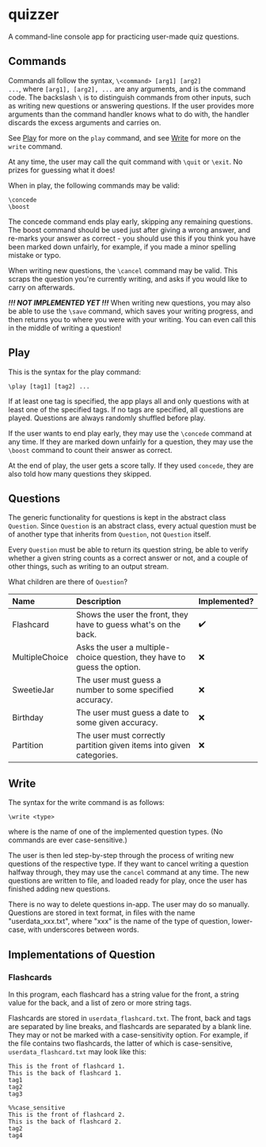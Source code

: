 # quizzer

A command-line console app for practicing user-made quiz questions.

## Commands

Commands all follow the syntax, <code>\\\<command> [arg1] [arg2] ...</code>, where <code>[arg1], [arg2], ...</code> are any arguments, and <code><command></code> is the command code. The backslash <code>\\</code> is to distinguish commands from other inputs, such as writing new questions or answering questions. If the user provides more arguments than the command handler knows what to do with, the handler discards the excess arguments and carries on.

See [Play](#Play) for more on the <code>play</code> command, and see [Write](#Write) for more on the <code>write</code> command.

At any time, the user may call the quit command with <code>\\quit</code> or <code>\\exit</code>. No prizes for guessing what it does!

When in play, the following commands may be valid:

	\concede
	\boost

The concede command ends play early, skipping any remaining questions. The boost command should be used just after giving a wrong answer, and re-marks your answer as correct - you should use this if you think you have been marked down unfairly, for example, if you made a minor spelling mistake or typo.

When writing new questions, the <code>\\cancel</code> command may be valid. This scraps the question you're currently writing, and asks if you would like to carry on afterwards.

***!!! NOT IMPLEMENTED YET !!!*** When writing new questions, you may also be able to use the <code>\\save</code> command, which saves your writing progress, and then returns you to where you were with your writing. You can even call this in the middle of writing a question!

## Play

This is the syntax for the play command:

	\play [tag1] [tag2] ...

If at least one tag is specified, the app plays all and only questions with at least one of the specified tags. If no tags are specified, all questions are played. Questions are always randomly shuffled before play.

If the user wants to end play early, they may use the <code>\\concede</code> command at any time. If they are marked down unfairly for a question, they may use the <code>\\boost</code> command to count their answer as correct.

At the end of play, the user gets a score tally. If they used <code>concede</code>, they are also told how many questions they skipped.

## Questions

The generic functionality for questions is kept in the abstract class <code>Question</code>. Since <code>Question</code> is an abstract class, every actual question must be of another type that inherits from <code>Question</code>, not <code>Question</code> itself.

Every <code>Question</code> must be able to return its question string, be able to verify whether a given string counts as a correct answer or not, and a couple of other things, such as writing to an output stream.

What children are there of <code>Question</code>?

| Name           | Description                                                              | Implemented?       |
| :------------- | :----------------------------------------------------------------------- | :----------------- |
| Flashcard      | Shows the user the front, they have to guess what's on the back.         | :heavy_check_mark: |
| MultipleChoice | Asks the user a multiple-choice question, they have to guess the option. | :x:                |
| SweetieJar     | The user must guess a number to some specified accuracy.                 | :x:                |
| Birthday       | The user must guess a date to some given accuracy.                       | :x:                |
| Partition      | The user must correctly partition given items into given categories.     | :x:                |

## Write

The syntax for the write command is as follows:

	\write <type>

where <code><type></code> is the name of one of the implemented question types. (No commands are ever case-sensitive.)

The user is then led step-by-step through the process of writing new questions of the respective type. If they want to cancel writing a question halfway through, they may use the <code>cancel</code> command at any time. The new questions are written to file, and loaded ready for play, once the user has finished adding new questions.

There is no way to delete questions in-app. The user may do so manually. Questions are stored in text format, in files with the name "userdata_xxx.txt", where "xxx" is the name of the type of question, lower-case, with underscores between words.

## Implementations of Question

### Flashcards

In this program, each flashcard has a string value for the front, a string value for the back, and a list of zero or more string tags.

Flashcards are stored in <code>userdata_flashcard.txt</code>. The front, back and tags are separated by line breaks, and flashcards are separated by a blank line. They may or not be marked with a case-sensitivity option. For example, if the file contains two flashcards, the latter of which is case-sensitive, <code>userdata_flashcard.txt</code> may look like this:

	This is the front of flashcard 1.
	This is the back of flashcard 1.
	tag1
	tag2
	tag3

	%%case_sensitive
	This is the front of flashcard 2.
	This is the back of flashcard 2.
	tag2
	tag4
